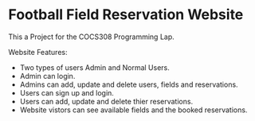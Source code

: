 # Football Field Reservation Website
This a Project for the COCS308 Programming Lap.

Website Features:
- Two types of users Admin and Normal Users.
- Admin can login.
- Admins can add, update and delete users, fields and reservations.
- Users can sign up and login.
- Users can add, update and delete thier reservations.
- Website vistors can see available fields and the booked reservations.

